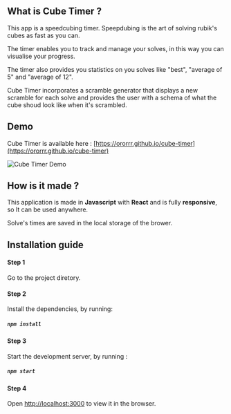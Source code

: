 
## What is Cube Timer ?

This app is a speedcubing timer. Speepdubing is the art of solving rubik's cubes as fast as you can.

The timer enables you to track and manage your solves, in this way you can visualise your progress.

The timer also provides you statistics on you solves like "best", "average of 5" and "average of 12".

Cube Timer incorporates a scramble generator that displays a new scramble for each solve and provides the user with a schema of what the cube shoud look like when it's scrambled.


## Demo

Cube Timer is available here : [https://ororrr.github.io/cube-timer](https://ororrr.github.io/cube-timer)

![Cube Timer Demo](./cube-timer-demo.gif "Demo Cube Timer")


## How is it made ?

This application is made in **Javascript** with **React** and is fully **responsive**, so It can be used anywhere.

Solve's times are saved in the local storage of the brower.


## Installation guide

#### Step 1
Go to the project diretory.

#### Step 2
Install the dependencies, by running:
##### `npm install`

#### Step 3
Start the development server, by running : 
##### `npm start`

#### Step 4
Open [http://localhost:3000](http://localhost:3000) to view it in the browser.

